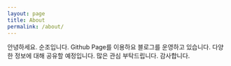 ```yaml
---
layout: page
title: About
permalink: /about/
---
```


안녕하세요. 순조입니다.
Github Page를 이용하요 블로그를 운영하고 있습니다.
다양한 정보에 대해 공유할 예정입니다.
많은 관심 부탁드립니다.
감사합니다.